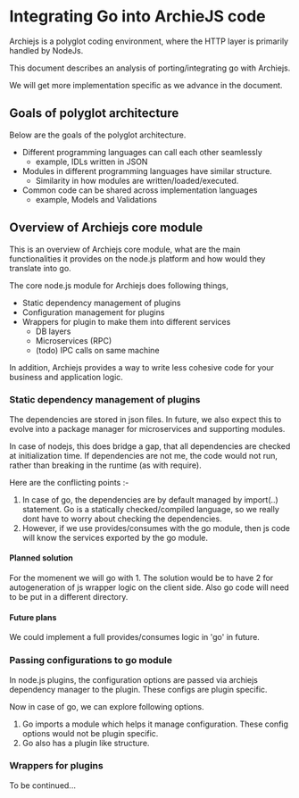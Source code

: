 # Integrating Go into ArchieJS code

Archiejs is a polyglot coding environment, where the HTTP layer is
primarily handled by NodeJs.

This document describes an analysis of porting/integrating go with
Archiejs.

We will get more implementation specific as we advance in the document.


## Goals of polyglot architecture

Below are the goals of the polyglot architecture.

* Different programming languages can call each other seamlessly
  * example, IDLs written in JSON
* Modules in different programming languages have similar structure.
  * Similarity in how modules are written/loaded/executed.
* Common code can be shared across implementation languages
  * example, Models and Validations


## Overview of Archiejs core module

This is an overview of Archiejs core module, what are the main
functionalities it provides on the node.js platform and how would
they translate into go.

The core node.js module for Archiejs does following things,

* Static dependency management of plugins
* Configuration management for plugins
* Wrappers for plugin to make them into different services
  * DB layers
  * Microservices (RPC)
  * (todo) IPC calls on same machine

In addition, Archiejs provides a way to write less cohesive code
for your business and application logic.


### Static dependency management of plugins

The dependencies are stored in json files. In future, we also expect this
to evolve into a package manager for microservices and supporting modules.

In case of nodejs, this does bridge a gap, that all dependencies are checked at
initialization time. If dependencies are not me, the code would not run, rather
than breaking in the runtime (as with require).

Here are the conflicting points :-

1. In case of go, the dependencies are by default managed by import(..) statement.
Go is a statically checked/compiled language, so we really dont have to worry
about checking the dependencies.
2. However, if we use provides/consumes with the go module, then js code will know
the services exported by the go module.

#### Planned solution

For the momenent we will go with 1. The solution would be to have 2 for autogeneration of js wrapper
logic on the client side. Also go code will need to be put in a different directory.

#### Future plans

We could implement a full provides/consumes logic in 'go' in future.


### Passing configurations to go module

In node.js plugins, the configuration options are passed via archiejs dependency manager to
the plugin. These configs are plugin specific.

Now in case of go, we can explore following options.

1. Go imports a module which helps it manage configuration. These config options would
not be plugin specific.
2. Go also has a plugin like structure.


### Wrappers for plugins

To be continued...
